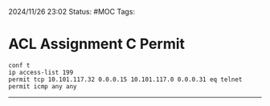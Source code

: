 2024/11/26 23:02
Status: #MOC
Tags:

# ACL Assignment C Permit


```
conf t
ip access-list 199
permit tcp 10.101.117.32 0.0.0.15 10.101.117.0 0.0.0.31 eq telnet
permit icmp any any
```




---
